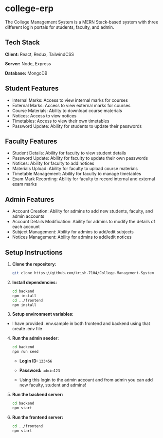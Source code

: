 # college-erp



The College Management System is a MERN Stack-based system with three different login portals for students, faculty, and admin.

## Tech Stack

**Client:** React, Redux, TailwindCSS

**Server:** Node, Express

**Database:** MongoDB

## Student Features

- Internal Marks: Access to view internal marks for courses
- External Marks: Access to view external marks for courses
- Course Materials: Ability to download course materials
- Notices: Access to view notices
- Timetables: Access to view their own timetables
- Password Update: Ability for students to update their passwords

## Faculty Features

- Student Details: Ability for faculty to view student details
- Password Update: Ability for faculty to update their own passwords
- Notices: Ability for faculty to add notices
- Materials Upload: Ability for faculty to upload course materials
- Timetable Management: Ability for faculty to manage timetables
- Exam Mark Recording: Ability for faculty to record internal and external exam marks

## Admin Features

- Account Creation: Ability for admins to add new students, faculty, and admin accounts
- Account Details Modification: Ability for admins to modify the details of each account
- Subject Management: Ability for admins to add/edit subjects
- Notices Management: Ability for admins to add/edit notices

## Setup Instructions

1. **Clone the repository:**

   ```bash
   git clone https://github.com/krish-7104/College-Management-System
   ```

2. **Install dependencies:**

   ```bash
   cd backend
   npm install
   cd ../frontend
   npm install
   ```

3. **Setup environment variables:**

  - I have provided .env.sample in both frontend and backend using that create .env file

4. **Run the admin seeder:**

   ```bash
   cd backend
   npm run seed
   ```

   - **Login ID:** `123456`
   - **Password:** `admin123`
  
   - Using this login to the admin account and from admin you can add new faculty, student and admins!

5. **Run the backend server:**

   ```bash
   cd backend
   npm start
   ```

6. **Run the frontend server:**

   ```bash
   cd ../frontend
   npm start
   ```

